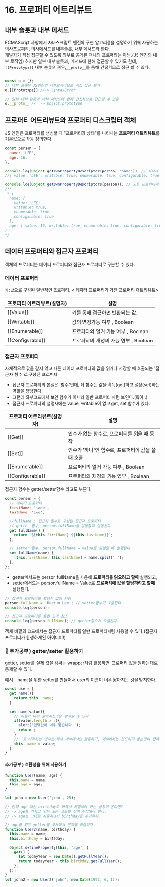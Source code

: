 # 16. 프로퍼티 어트리뷰트

## 내부 슬롯과 내부 메서드

ECMAScript 사양에서 자바스크립트 엔진의 구현 알고리즘을 설명하기 위해 사용하는 의사프로퍼티, 의사메서드를 내부슬롯, 내부 메서드라 한다.  
개발자가 직접 접근할 수 있도록 외부로 공개된 객체의 프로퍼티는 아님.(JS 엔진의 내부 로직임)
하지만 일부 내부 슬롯과, 메서드에 한해 접근할 수 있기도 한데, `[[Prototype]]` 내부 슬롯의 경우,`__proto__`를 통해 간접적으로 접근 할 수 있다.

```javascript

const o = {};
// 내부 슬롯은 JS엔진의 내부로직이므로 직접 접근 불가
o.[[Prototype]] //-> SyntaxError

// 일부 내부 슬롯과 내부 메서드에 한해 간접적으로 접근할 수 있음
o.__proto__ //  -> Object.prototype
```

## 프로퍼티 어트리뷰트와 프로퍼티 디스크립터 객체

JS 엔진은 프로퍼티를 생성할 때 "프로퍼티의 상태"를 나타내는 **프로퍼티 어트리뷰트**를 기본값으로 자동 정의한다.

```javascript
const person = {
  name: 'LEE',
  age: 16,
};

console.log(Object.getOwnPropertyDescriptor(person, 'name')); // 하나의 프로퍼티에 대해
//{ value: 'LEE', writable: true, enumerable: true, configurable: true }

console.log(Object.getOwnPropertyDescriptors(person)); // 모든 프로퍼티에 대해
/**
 * {
  name: {
    value: 'LEE',
    writable: true,
    enumerable: true,
    configurable: true
  },
  age: { value: 16, writable: true, enumerable: true, configurable: true }
}
*/
```

## 데이터 프로퍼티와 접근자 프로퍼티

객체의 프로퍼티는 데이터 프로퍼티와 접근자 프로퍼티로 구분할 수 있다.

### 데이터 프로퍼티

`키:값`으로 구성된 일반적인 프로퍼티.
< 데이터 프로퍼티가 가진 프로퍼티 어트리뷰트>

| 프로퍼티 어트리뷰트(설명자) | 설명                                  |
| --------------------------- | ------------------------------------- |
| [[Value]]                   | 키를 통해 접근하면 반환되는 값.       |
| [[Writable]]                | 값의 변경가능 여부 , Boolean          |
| [[Enumerable]]              | 프로퍼티의 열거 가능 여부 , Boolean   |
| [[Configurable]]            | 프로퍼티의 재정의 가능 영부 , Boolean |

### 접근자 프로퍼티

자체적으로 값을 같지 않고 다른 데이터 프로퍼티의 값을 읽거나 저장할 때 호출되는 '접근자 함수'로 구성된 프로퍼티

- 접근자 프로퍼티의 본질은 '함수'인데, 이 함수는 값을 획득(get)하고 설정(set)하는 역할을 담당한다.
- 그런데 외부코드에서 보면 함수가 아니라 일반 프로퍼티 처럼 보인다.(특이..)
- 접근자 프로퍼티의 설명자에는 value, writable이 없고 get, set 함수가 있다.

| 프로퍼티 어트리뷰트(설명자) | 설명                                               |
| --------------------------- | -------------------------------------------------- |
| [[Get]]                     | 인수가 없는 함수로, 프로퍼티를 읽을 때 동작        |
| [[Set]]                     | 인수가 '하나'인 함수로, 프로퍼티에 값을 쓸 때 호출 |
| [[Enumerable]]              | 프로퍼티의 열거 가능 여부 , Boolean                |
| [[Configurable]]            | 프로퍼티의 재정의 가능 영부 , Boolean              |

접근자 함수는 getter/setter함수 라고도 부른다.

```javascript
const person = {
  // 데이터 프로퍼티
  firstName: 'jade',
  lastName: 'Lee',

  //fullName : 접근자 함수로 구성된 접근자 프로퍼티
  // getter 함수, person.fullName을 실행할때 실행된다.
  get fullName() {
    return `${this.firstName} ${this.lastName}}`;
  },

  // setter 함수, person.fullName = value를 실행할 때 실행된다.
  set fullName(name) {
    [this.firstName, this.lastName] = name.split(' ');
  },
};
```

- getter메서드는 person.fullName을 사용해 **프로퍼티를 읽으려고 할때** 실행되고,
- setter메서드는 person.fullName = Value로 **프로퍼티에 값을 할당하려고 할때** 실행된다.

```javascript
// 접근자 프로퍼티를 활용한 값의 저장
person.fullName = 'Heegun Lee'; // setter함수가 호출된다.
console.log(person);

// 접근자 프로퍼티를 통한 값의 참조
console.log(person.fullName); // getter함수가 호출된다.
```

객체 바깥의 코드에서는 접근자 프로퍼티를 일반 프로퍼티처럼 사용할 수 있다.(접근자 프로퍼티가 탄생하게된 아이디어!)

### 🤔 추가공부 ) getter/setter 활용하기

getter, setter를 실제 값을 감싸는 wrapper처럼 활용하면, 프로퍼티 값을 원하는대로 통제할 수 있다.

예시 - name을 위한 setter를 만들어서 user의 이름이 너무 짧아지는 것을 방지한다.

```javascript
const use = {
  get name(){
    return this._name;
  }

  set name(value){
    // 이름이 너무 짧아지는것을 방지할 수 있다.
    if(value.length > 4){
      alert('입력값이 너무 짧습니다.');
      return ;
    }
    // _로 시작하는 변수는 객체 내부에서만 활용하고, 외부에서는 건드리지 않는것이 관례이다.
    this._name = value;
  }
}

```

#### 추가공부 ) 호환성을 위해 사용하기

```javascript
function User(name, age) {
  this.name = name;
  this.age = age;
}

let john = new User('john', 25);

// 만약 age 대신 birthday로 바꿔서 저장해야 하는 상황이 온다면?
// -> age를 가지고 잇는 모든 코드를 찾아 수정해야 한다.
// -> age는 그대로 사용하면서 birthday를 추가하자

// age를 위한 getter를 추가해서 문제를 해결하자
function User2(name, birthday) {
  this.name = name;
  this.birthday = birthday;

  Object.defineProperty(this, 'age', {
    get() {
      let todayYear = new Date().getFullYear();
      return todayYear - this.birthday.getFullYear();
    },
  });
}
let john2 = new User2('john', new Date(1992, 6, 1));
```
